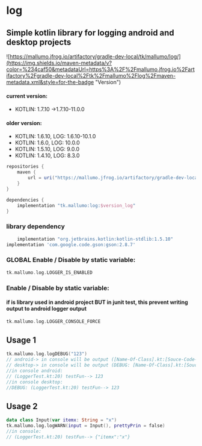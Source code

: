 # log

## Simple kotlin library for logging android and desktop projects

![https://mallumo.jfrog.io/artifactory/gradle-dev-local/tk/mallumo/log/](https://img.shields.io/maven-metadata/v?color=%234caf50&metadataUrl=https%3A%2F%2Fmallumo.jfrog.io%2Fartifactory%2Fgradle-dev-local%2Ftk%2Fmallumo%2Flog%2Fmaven-metadata.xml&style=for-the-badge "Version")

#### current version:
- KOTLIN: 1.7.10 ->1.7.10-11.0.0

#### older version:
 - KOTLIN: 1.6.10, LOG:    1.6.10-10.1.0
 - KOTLIN: 1.6.0,  LOG:    10.0.0
 - KOTLIN: 1.5.10, LOG:    9.0.0
 - KOTLIN: 1.4.10, LOG:    8.3.0

```groovy
repositories {
    maven {
        url = uri("https://mallumo.jfrog.io/artifactory/gradle-dev-local")
    }
}

dependencies {
    implementation "tk.mallumo:log:$version_log"
}
```

### library dependency

```groovy
    implementation "org.jetbrains.kotlin:kotlin-stdlib:1.5.10"
implementation 'com.google.code.gson:gson:2.8.7'
```

### GLOBAL Enable / Disable by static variable:
```kotlin
tk.mallumo.log.LOGGER_IS_ENABLED
```

### Enable / Disable by static variable:
####  if is library used in android project BUT in junit test, this prevent writing output to android logger output
```kotlin
tk.mallumo.log.LOGGER_CONSOLE_FORCE
```

## Usage 1

```kotlin
tk.mallumo.log.logDEBUG("123")
// android-> in console will be output ([Name-Of-Class].kt:[Souce-Code-Line-Nuber]) [name-of-method]--> [input]
// desktop-> in console will be output (DEBUG: [Name-Of-Class].kt:[Souce-Code-Line-Nuber]) [name-of-method]--> [input]
//in console android: 
// (LoggerTest.kt:20) testFun--> 123
//in console desktop: 
//DEBUG: (LoggerTest.kt:20) testFun--> 123
```

## Usage 2
```kotlin
data class Input(var itemx: String = "x")
tk.mallumo.log.logWARN(input = Input(), prettyPrin = false)
//in console: 
// (LoggerTest.kt:20) testFun--> {"itemx":"x"}
```

